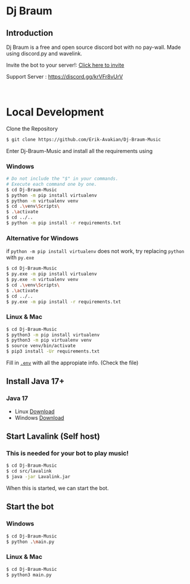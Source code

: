 # Dj Braum


## Introduction
Dj Braum is a free and open source discord bot with no pay-wall. Made using discord.py and wavelink.


Invite the bot to your server!: [Click here to invite](https://discord.com/api/oauth2/authorize?client_id=939307188072116305&permissions=2150911040&scope=bot)


Support Server : https://discord.gg/krVFr8vUrV
 

<br>

# Local Development

Clone the Repository
```sh
$ git clone https://github.com/Erik-Avakian/Dj-Braum-Music
```
Enter Dj-Braum-Music and install all the requirements using

### Windows
```sh
# Do not include the "$" in your commands.
# Execute each command one by one.
$ cd Dj-Braum-Music
$ python -m pip install virtualenv
$ python -m virtualenv venv
$ cd .\venv\Scripts\
$ .\activate
$ cd ../..
$ python -m pip install -r requirements.txt
```

### Alternative for Windows
if ```python -m pip install virtualenv``` does not work, try replacing ```python``` with ```py.exe```
```sh
$ cd Dj-Braum-Music
$ py.exe -m pip install virtualenv
$ py.exe -m virtualenv venv
$ cd .\venv\Scripts\
$ .\activate
$ cd ../..
$ py.exe -m pip install -r requirements.txt
```


### Linux & Mac
```bash
$ cd Dj-Braum-Music
$ python3 -m pip install virtualenv
$ python3 -m pip virtualenv venv
$ source venv/bin/activate
$ pip3 install -Ur requirements.txt
```
Fill in [`.env`](https://github.com/Erik-Avakian/Dj-Braum-Music/master/src/credentials/.env) with all the appropiate info. (Check the file)


## Install Java 17+

### __Java 17__
- Linux [Download](https://www.oracle.com/java/technologies/downloads/#jdk17-linux)
- Windows [Download](https://www.oracle.com/java/technologies/downloads/#jdk17-windows)


## Start Lavalink (Self host)
### This is needed for your bot to play music!

```bash
$ cd Dj-Braum-Music
$ cd src/lavalink
$ java -jar Lavalink.jar
```
When this is started, we can start the bot.

## Start the bot
### Windows
```bash
$ cd Dj-Braum-Music
$ python .\main.py
```

### Linux & Mac
```bash
$ cd Dj-Braum-Music
$ python3 main.py
```
